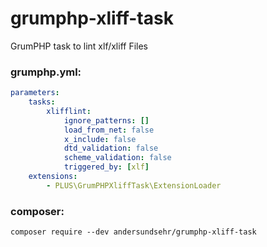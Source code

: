 # grumphp-xliff-task
GrumPHP task to lint xlf/xliff Files
### grumphp.yml:
````yml
parameters:
    tasks:
        xlifflint:
            ignore_patterns: []
            load_from_net: false
            x_include: false
            dtd_validation: false
            scheme_validation: false
            triggered_by: [xlf]
    extensions:
        - PLUS\GrumPHPXliffTask\ExtensionLoader
````
### composer:
``composer require --dev andersundsehr/grumphp-xliff-task``
